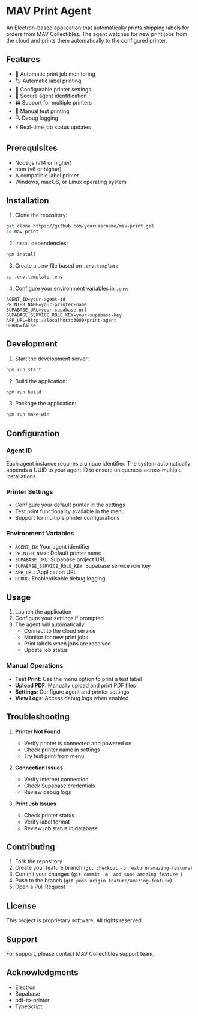# MAV Print Agent

An Electron-based application that automatically prints shipping labels for orders from MAV Collectibles. The agent watches for new print jobs from the cloud and prints them automatically to the configured printer.

## Features

- 🔄 Automatic print job monitoring
- 🏷️ Automatic label printing
- 🔧 Configurable printer settings
- 🔐 Secure agent identification
- 🖨️ Support for multiple printers
- 📝 Manual test printing
- 🔍 Debug logging
- ⚡ Real-time job status updates

## Prerequisites

- Node.js (v14 or higher)
- npm (v6 or higher)
- A compatible label printer
- Windows, macOS, or Linux operating system

## Installation

1. Clone the repository:
```bash
git clone https://github.com/yourusername/mav-print.git
cd mav-print
```

2. Install dependencies:
```bash
npm install
```

3. Create a `.env` file based on `.env.template`:
```bash
cp .env.template .env
```

4. Configure your environment variables in `.env`:
```env
AGENT_ID=your-agent-id
PRINTER_NAME=your-printer-name
SUPABASE_URL=your-supabase-url
SUPABASE_SERVICE_ROLE_KEY=your-supabase-key
APP_URL=http://localhost:3000/print-agent
DEBUG=false
```

## Development

1. Start the development server:
```bash
npm run start
```

2. Build the application:
```bash
npm run build
```

3. Package the application:
```bash
npm run make-win
```

## Configuration

### Agent ID
Each agent instance requires a unique identifier. The system automatically appends a UUID to your agent ID to ensure uniqueness across multiple installations.

### Printer Settings
- Configure your default printer in the settings
- Test print functionality available in the menu
- Support for multiple printer configurations

### Environment Variables
- `AGENT_ID`: Your agent identifier
- `PRINTER_NAME`: Default printer name
- `SUPABASE_URL`: Supabase project URL
- `SUPABASE_SERVICE_ROLE_KEY`: Supabase service role key
- `APP_URL`: Application URL
- `DEBUG`: Enable/disable debug logging

## Usage

1. Launch the application
2. Configure your settings if prompted
3. The agent will automatically:
   - Connect to the cloud service
   - Monitor for new print jobs
   - Print labels when jobs are received
   - Update job status

### Manual Operations

- **Test Print**: Use the menu option to print a test label
- **Upload PDF**: Manually upload and print PDF files
- **Settings**: Configure agent and printer settings
- **View Logs**: Access debug logs when enabled

## Troubleshooting

1. **Printer Not Found**
   - Verify printer is connected and powered on
   - Check printer name in settings
   - Try test print from menu

2. **Connection Issues**
   - Verify internet connection
   - Check Supabase credentials
   - Review debug logs

3. **Print Job Issues**
   - Check printer status
   - Verify label format
   - Review job status in database

## Contributing

1. Fork the repository
2. Create your feature branch (`git checkout -b feature/amazing-feature`)
3. Commit your changes (`git commit -m 'Add some amazing feature'`)
4. Push to the branch (`git push origin feature/amazing-feature`)
5. Open a Pull Request

## License

This project is proprietary software. All rights reserved.

## Support

For support, please contact MAV Collectibles support team.

## Acknowledgments

- Electron
- Supabase
- pdf-to-printer
- TypeScript 